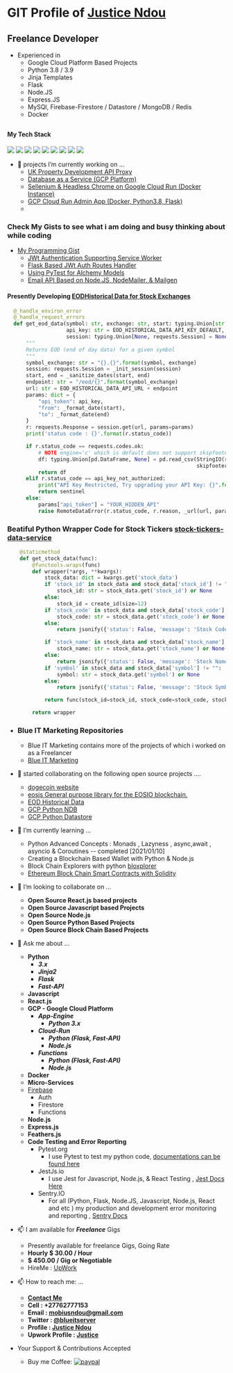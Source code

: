 
# GIT Profile of [Justice Ndou](https://justice-ndou.site)

## Freelance Developer
- Experienced in 
  - Google Cloud Platform Based Projects
  - Python 3.8 / 3.9 
  - Jinja Templates
  - Flask
  - Node.JS
  - Express.JS
  - MySQl, Firebase-Firestore / Datastore / MongoDB / Redis
  - Docker
##
#### My Tech Stack
<img src="https://img.icons8.com/dusk/64/000000/html-5.png"/> <img src="https://img.icons8.com/color/48/000000/css3.png"/> <img src="https://img.icons8.com/wired/48/000000/react.png"/> <img src="https://img.icons8.com/color/48/000000/javascript.png"/> <img src="https://img.icons8.com/color/48/000000/python.png"/> <img src="https://img.icons8.com/color/48/000000/firebase.png"/> <img src="https://img.icons8.com/color/48/000000/mongodb.png"/> <img src="https://img.icons8.com/color/48/000000/mysql.png"/> 
<img src="https://img.icons8.com/color/48/000000/nodejs.png"/>


- 🔭 projects I’m currently working on ...
  - [UK Property Development API Proxy](https://github.com/freelancing-solutions/UK-Property-Development-API-Proxy)
  - [Database as a Service (GCP Platform)](https://github.com/freelancing-solutions/pinydesk)
  - [Sellenium & Headless Chrome on Google Cloud Run (Docker Instance)](https://github.com/freelancing-solutions/sellenium-headless-on-GCP-Cloud-Run)
  - [GCP Cloud Run Admin App (Docker, Python3.8, Flask)](https://github.com/freelancing-solutions/Flask-admin_app)
  - 

### Check My Gists to see what i am doing and busy thinking about while coding

- [My Programming Gist](https://gist.github.com/freelancing-solutions)
  - [JWt Authentication Supporting Service Worker](https://gist.github.com/freelancing-solutions/8891501dbad18d85568380781d3c50f1)
  - [Flask Based JWt Auth Routes Handler](https://gist.github.com/freelancing-solutions/8891501dbad18d85568380781d3c50f1)
  - [Using PyTest for Alchemy Models](https://gist.github.com/freelancing-solutions/10edc55038ce2a48c485b16fdbdc69a3)
  - [Email API Based on Node.JS, NodeMailer, & Mailgen](https://gist.github.com/freelancing-solutions/3b8d5c5001ea94afa9c414b3d5431eaf)

#### Presently Developing [EODHistorical Data for Stock Exchanges ](https://github.com/freelancing-solutions/python-eodhistoricaldata)
```python
  @_handle_environ_error
  @_handle_request_errors
  def get_eod_data(symbol: str, exchange: str, start: typing.Union[str, int] = None, end: typing.Union[str, int] = None,
                   api_key: str = EOD_HISTORICAL_DATA_API_KEY_DEFAULT,
                   session: typing.Union[None, requests.Session] = None) -> typing.Union[pd.DataFrame, None]:
      """
      Returns EOD (end of day data) for a given symbol
      """
      symbol_exchange: str = "{}.{}".format(symbol, exchange)
      session: requests.Session = _init_session(session)
      start, end = _sanitize_dates(start, end)
      endpoint: str = "/eod/{}".format(symbol_exchange)
      url: str = EOD_HISTORICAL_DATA_API_URL + endpoint
      params: dict = {
          "api_token": api_key,
          "from": _format_date(start),
          "to": _format_date(end)
      }
      r: requests.Response = session.get(url, params=params)
      print('status code : {}'.format(r.status_code))

      if r.status_code == requests.codes.ok:
          # NOTE engine='c' which is default does not support skipfooter
          df: typing.Union[pd.DataFrame, None] = pd.read_csv(StringIO(r.text), engine='python',
                                                             skipfooter=1, parse_dates=[0], index_col=0)
          return df
      elif r.status_code == api_key_not_authorized:
          print("API Key Restricted, Try upgrading your API Key: {}".format(__name__))
          return sentinel
      else:
          params["api_token"] = "YOUR_HIDDEN_API"
          raise RemoteDataError(r.status_code, r.reason, _url(url, params))
```
### Beatiful Python Wrapper Code for Stock Tickers [stock-tickers-data-service](https://github.com/freelancing-solutions/GCP-Based-Database-as-a-Service/blob/main/data_service/views/stocks.py)
```python
    @staticmethod
    def get_stock_data(func):
        @functools.wraps(func)
        def wrapper(*args, **kwargs):
            stock_data: dict = kwargs.get('stock_data')
            if 'stock_id' in stock_data and stock_data['stock_id'] != "":
                stock_id: str = stock_data.get('stock_id') or None
            else:
                stock_id = create_id(size=12)
            if 'stock_code' in stock_data and stock_data['stock_code'] != "":
                stock_code: str = stock_data.get('stock_code') or None
            else:
                return jsonify({'status': False, 'message': 'Stock Code is required'}), 500

            if 'stock_name' in stock_data and stock_data['stock_name'] != "":
                stock_name: str = stock_data.get('stock_name') or None
            else:
                return jsonify({'status': False, 'message': 'Stock Name is required'}), 500
            if 'symbol' in stock_data and stock_data['symbol'] != "":
                symbol: str = stock_data.get('symbol') or None
            else:
                return jsonify({'status': False, 'message': 'Stock Symbol is required'}), 500

            return func(stock_id=stock_id, stock_code=stock_code, stock_name=stock_name, symbol=symbol, *args)

        return wrapper
```
- ### Blue IT Marketing Repositories
  - Blue IT Marketing contains more of the projects of which i worked on as a Freelancer
  - [Blue IT Marketing](https://github.com/Blue-IT-Marketing)

- 🔭 started collaborating on the following open source projects ....
  - [dogecoin website](https://github.com/dogecoin/dogecoin.com)
  - [eosjs General purpose library for the EOSIO blockchain.](https://github.com/EOSIO/eosjs)
  - [EOD Historical Data](https://github.com/freelancing-solutions/python-eodhistoricaldata)
  - [GCP Python NDB](https://github.com/freelancing-solutions/python-ndb)
  - [GCP Python Datastore](https://github.com/freelancing-solutions/python-datastore)

- 🌱 I’m currently learning ...
  - Python Advanced Concepts : Monads , Lazyness , async,await , asyncio &amp; Coroutines -- completed [2021/01/10]
  - Creating a Blockchain Based Wallet with Python &amp; Node.js
  - Block Chain Explorers with python [bloxplorer](https://pypi.org/project/bloxplorer/)
  - [Ethereum Block Chain Smart Contracts with Solidity](https://ethereum.org/)

- 👯 I’m looking to collaborate on ...
  - **Open Source React.js based projects**
  - **Open Source Javascript based Projects**
  - **Open Source Node.js**
  - **Open Source Python Based Projects**
  - **Open Source Block Chain Based Projects**

- 💬 Ask me about ...
  - **Python**
    - ***3.x***
    - ***Jinja2***
    - ***Flask***
    - ***Fast-API***
  - **Javascript**
  - **React.js**
  - **GCP - Google Cloud Platform**
    - ***App-Engine***
      - ***Python 3.x***
    - ***Cloud-Run***
      - ***Python (Flask, Fast-API)***
      - ***Node.js***
    - ***Functions***
      - ***Python (Flask, Fast-API)***
      - ***Node.js***
  - **Docker**
  - **Micro-Services**
  - [Firebase](https://firebase.com)
    - Auth
    - Firestore
    - Functions
  - **Node.js**
  - **Express.js**
  - **Feathers.js**
  - **Code Testing and Error Reporting**
    - Pytest.org 
      - I use Pytest to test my python code, [documentations can be found here](https://docs.pytest.org/en/stable/contents.html)
    - JestJs.io
      - I use Jest for Javascript, Node.js, & React Testing , [Jest Docs Here](https://jestjs.io/docs/en/getting-started.html)
    - Sentry.IO
      - For all (Python, Flask, Node.JS, Javascript, Node.js, React and etc ) my production and development error monitoring and reporting , [Sentry Docs](https://docs.sentry.io/)

- 📫 I am available for ***Freelance*** Gigs
  - Presently available for freelance Gigs, Going Rate
  - **Hourly $ 30.00 / Hour**
  - **$ 450.00 / Gig or Negotiable**
  - HireMe : [UpWork](https://www.upwork.com/o/profiles/users/~01f013b5a637b415f8/)

- 📫 How to reach me: ...
  - **[Contact Me](https://justice-ndou.site/contact)**
  - **Cell : +27762777153**
  - **Email : mobiusndou@gmail.com**
  - **Twitter : [@blueitserver](https://twitter.com/blueitserver)**
  - **Profile : [Justice Ndou](https://justice-ndou.site)**
  - **Upwork Profile : [Justice](https://www.upwork.com/o/profiles/users/~01f013b5a637b415f8/)**

- Your Support &amp; Contributions Accepted
  - Buy me Coffee: [![paypal](https://www.paypalobjects.com/en_US/i/btn/btn_donateCC_LG.gif)](https://www.paypal.com/donate?hosted_button_id=7C8NUSPWJX4Z6)
